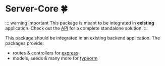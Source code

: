 # Server-Core 🍀

::: warning Important
This package is meant to be integrated in **existing** application. Check out the [API](../server/index.md) for 
a complete standalone solution.
:::

This package should be integrated in an existing backend application.
The packages provide: 
- routes & controllers for [express]()
- models, seeds & many more for [typeorm]()

